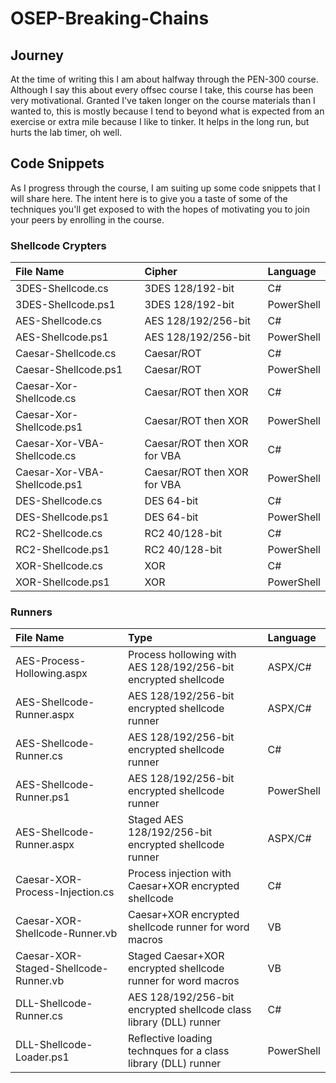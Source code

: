# OSEP-Breaking-Chains

## Journey

At the time of writing this I am about halfway through the PEN-300 course. Although I say this about every offsec course I take, this course has been very motivational. Granted I've taken longer on the course materials than I wanted to, this is mostly because I tend to beyond what is expected from an exercise or extra mile because I like to tinker. It helps in the long run, but hurts the lab timer, oh well. 

## Code Snippets

As I progress through the course, I am suiting up some code snippets that I will share here. The intent here is to give you a taste of some of the techniques you'll get exposed to with the hopes of motivating you to join your peers by enrolling in the course. 

### Shellcode Crypters

| File Name | Cipher | Language
| :-- | :--| :--|
| 3DES-Shellcode.cs | 3DES 128/192-bit | C# |
| 3DES-Shellcode.ps1 | 3DES 128/192-bit | PowerShell |
| AES-Shellcode.cs | AES 128/192/256-bit | C# |
| AES-Shellcode.ps1 | AES 128/192/256-bit | PowerShell |
| Caesar-Shellcode.cs | Caesar/ROT | C# |
| Caesar-Shellcode.ps1 | Caesar/ROT | PowerShell |
| Caesar-Xor-Shellcode.cs | Caesar/ROT then XOR | C# |
| Caesar-Xor-Shellcode.ps1 | Caesar/ROT then XOR | PowerShell |
| Caesar-Xor-VBA-Shellcode.cs | Caesar/ROT then XOR for VBA | C# |
| Caesar-Xor-VBA-Shellcode.ps1 | Caesar/ROT then XOR for VBA | PowerShell |
| DES-Shellcode.cs | DES 64-bit | C# |
| DES-Shellcode.ps1 | DES 64-bit | PowerShell |
| RC2-Shellcode.cs | RC2 40/128-bit | C# |
| RC2-Shellcode.ps1 | RC2 40/128-bit | PowerShell |
| XOR-Shellcode.cs | XOR | C# |
| XOR-Shellcode.ps1 | XOR | PowerShell |

### Runners

| File Name | Type | Language
| :-- | :--| :--|
| AES-Process-Hollowing.aspx | Process hollowing with AES 128/192/256-bit encrypted shellcode | ASPX/C# |
| AES-Shellcode-Runner.aspx | AES 128/192/256-bit encrypted shellcode runner | ASPX/C# |
| AES-Shellcode-Runner.cs | AES 128/192/256-bit encrypted shellcode runner | C# |
| AES-Shellcode-Runner.ps1 | AES 128/192/256-bit encrypted shellcode runner | PowerShell |
| AES-Shellcode-Runner.aspx | Staged AES 128/192/256-bit encrypted shellcode runner | ASPX/C# |
| Caesar-XOR-Process-Injection.cs | Process injection with Caesar+XOR encrypted shellcode | C# |
| Caesar-XOR-Shellcode-Runner.vb | Caesar+XOR encrypted shellcode runner for word macros | VB |
| Caesar-XOR-Staged-Shellcode-Runner.vb | Staged Caesar+XOR encrypted shellcode runner for word macros | VB |
| DLL-Shellcode-Runner.cs | AES 128/192/256-bit encrypted shellcode class library (DLL) runner | C# |
| DLL-Shellcode-Loader.ps1 | Reflective loading technques for a class library (DLL) runner | PowerShell |
